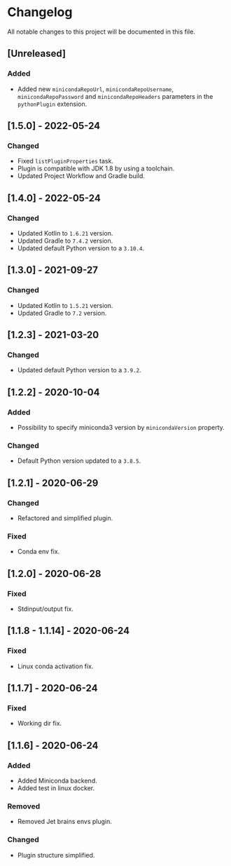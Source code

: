 # Changelog

All notable changes to this project will be documented in this file.

## [Unreleased]

### Added

- Added new `minicondaRepoUrl`, `minicondaRepoUsername`, `minicondaRepoPassword` and `minicondaRepoHeaders` parameters
  in the `pythonPlugin` extension.

## [1.5.0] - 2022-05-24

### Changed

- Fixed `listPluginProperties` task.
- Plugin is compatible with JDK 1.8 by using a toolchain.
- Updated Project Workflow and Gradle build.

## [1.4.0] - 2022-05-24

### Changed

- Updated Kotlin to `1.6.21` version.
- Updated Gradle to `7.4.2` version.
- Updated default Python version to a `3.10.4`.

## [1.3.0] - 2021-09-27

### Changed

- Updated Kotlin to `1.5.21` version.
- Updated Gradle to `7.2` version.

## [1.2.3] - 2021-03-20

### Changed

- Updated default Python version to a `3.9.2`.

## [1.2.2] - 2020-10-04

### Added

- Possibility to specify miniconda3 version by `minicondaVersion` property.

### Changed

- Default Python version updated to a `3.8.5`.

## [1.2.1] - 2020-06-29

### Changed

- Refactored and simplified plugin.

### Fixed

- Conda env fix.

## [1.2.0] - 2020-06-28

### Fixed

- Stdinput/output fix.

## [1.1.8 - 1.1.14] - 2020-06-24

### Fixed

- Linux conda activation fix.

## [1.1.7] - 2020-06-24

### Fixed

- Working dir fix.

## [1.1.6] - 2020-06-24

### Added

- Added Miniconda backend.
- Added test in linux docker.

### Removed

- Removed Jet brains envs plugin.

### Changed

- Plugin structure simplified.